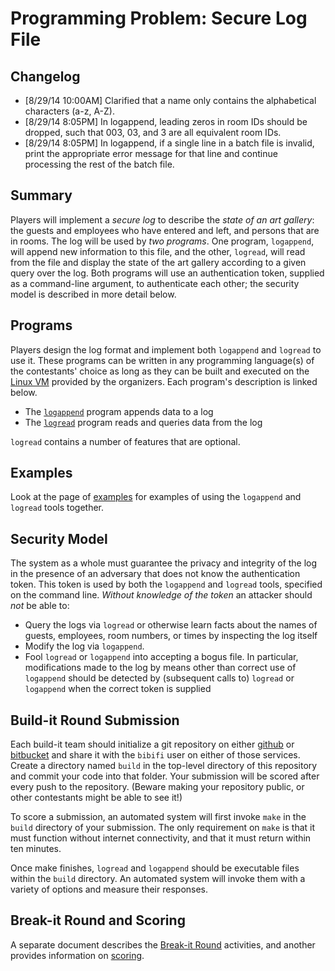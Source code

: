 Programming Problem: Secure Log File
===============
Changelog
---------
 * [8/29/14 10:00AM] Clarified that a name only contains the alphabetical characters (a-z, A-Z).
 * [8/29/14 8:05PM] In logappend, leading zeros in room IDs should be dropped, such that 003, 03, and 3 are all equivalent room IDs.
 * [8/29/14 8:05PM] In logappend, if a single line in a batch file is invalid, print the appropriate error message for that line and continue processing the rest of the batch file. 

Summary
-----
Players will implement a *secure log* to describe the *state
of an art gallery*: the guests and employees who have entered and left,
and persons that are in rooms. The log will be used by *two
programs*. One program, `logappend`, will append new information to this file,
and the other, `logread`, will read from the file and display the state of the art
gallery according to a given query over the log.  Both programs will
use an authentication token, supplied as a command-line argument, to
authenticate each other; the security model is described in more
detail below.

Programs
--------
Players design the log format and implement both `logappend` and
`logread` to use it.
These programs can be written in any
programming language(s) of the contestants' choice as long as they can
be built and executed on the [Linux VM](VM.html) provided by the
organizers. Each program's description is linked below.

 * The [`logappend`](LOGAPPEND.html) program appends data to a log 
 * The [`logread`](LOGREAD.html) program reads and queries data from the log 

`logread` contains a number of features that are optional.

Examples
--------
Look at the page of [examples](EXAMPLES.html) for examples of using the `logappend` and `logread` tools together. 

Security Model
--------------
The system as a whole must guarantee the privacy and integrity of the log in
the presence of an adversary that does not know the authentication token. This token
is used by both the `logappend` and `logread` tools, specified on the command
line. *Without knowledge of the token* an attacker should *not* be able to:

* Query the logs via `logread` or otherwise learn facts
  about the names of guests, employees, room numbers, or times by
  inspecting the log itself
* Modify the log via `logappend`. 
* Fool `logread` or `logappend` into accepting a bogus file. In
  particular, modifications made to the log by means other than correct use of `logappend` should be detected by (subsequent calls to) `logread` or `logappend` when the correct token is supplied

Build-it Round Submission
----------
Each build-it team should
initialize a git repository on either [github](https://github.com/) or [bitbucket](https://bitbucket.org/) and share it 
with the `bibifi` user on either of those services. Create a directory 
named `build` in the top-level directory of this repository and commit your code into that folder. Your 
submission will be scored after every push to the repository. (Beware making your
repository public, or other contestants might be able to see it!)

To score a submission, an automated system will first invoke `make` in the `build`
directory of your submission. The only requirement on `make` is that it 
must function without internet connectivity, and that it must return within 
ten minutes. 

Once make finishes, `logread` and `logappend` should be executable 
files within the `build` directory. An automated system will invoke them with a 
variety of options and measure their responses. 

Break-it Round and Scoring
----------------------

A separate document describes the [Break-it Round](BREAK.html) activities, and another provides information on [scoring](SCORE.html).
